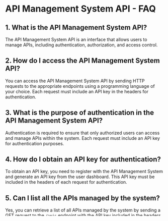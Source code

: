 # API Management System API - FAQ

## 1. What is the API Management System API?

The API Management System API is an interface that allows users to manage APIs, including authentication, authorization, and access control.

## 2. How do I access the API Management System API?

You can access the API Management System API by sending HTTP requests to the appropriate endpoints using a programming language of your choice. Each request must include an API key in the headers for authentication.

## 3. What is the purpose of authentication in the API Management System API?

Authentication is required to ensure that only authorized users can access and manage APIs within the system. Each request must include an API key for authentication purposes.

## 4. How do I obtain an API key for authentication?

To obtain an API key, you need to register with the API Management System and generate an API key from the user dashboard. This API key must be included in the headers of each request for authentication.

## 5. Can I list all the APIs managed by the system?

Yes, you can retrieve a list of all APIs managed by the system by sending a GET request to the `/apis` endpoint with the API key included in the headers for authentication.

## 6. Is it possible to add a new API to the system?

Yes, you can add a new API to the system by sending a POST request to the `/apis` endpoint with the details of the new API included in the request body. Authentication is required, and the API key must be included in the headers.

## 7. How do I update the details of an existing API?

To update the details of an existing API, you need to send a PUT request to the `/apis/{id}` endpoint, where `{id}` is the ID of the API you want to update. Include the updated details of the API in the request body, along with the API key in the headers for authentication.

## 8. Can I delete an API from the system?

Yes, you can delete an API from the system by sending a DELETE request to the `/apis/{id}` endpoint, where `{id}` is the ID of the API you want to delete. Authentication is required, and the API key must be included in the headers.

## 9. How does the API Management System API handle errors?

The API Management System API returns appropriate HTTP status codes along with error messages in case of errors. These errors should be handled in your application accordingly.

## 10. Is there any rate limiting or usage restrictions for the API?

The API Management System API may impose rate limiting or usage restrictions to ensure fair usage and prevent abuse. Please refer to the API documentation or contact the API provider for information on usage limits and restrictions.

This FAQ should address common questions users might have about the API Management System API. Feel free to expand or modify it based on your specific requirements and user feedback.

